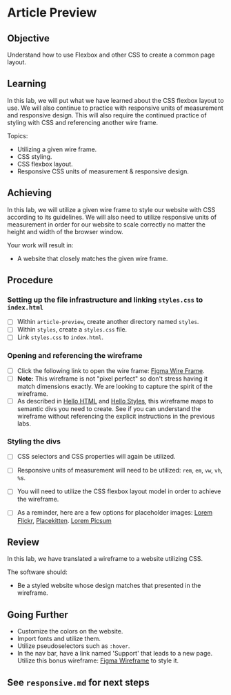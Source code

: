 # Article Preview

## Objective

Understand how to use Flexbox and other CSS to create a common page layout.

## Learning

In this lab, we will put what we have learned about the CSS flexbox layout to use. We will also continue to practice with responsive units of measurement and responsive design. This will also require the continued practice of styling with CSS and referencing another wire frame.

Topics:

- Utilizing a given wire frame.
- CSS styling.
- CSS flexbox layout.
- Responsive CSS units of measurement & responsive design.

## Achieving

In this lab, we will utilize a given wire frame to style our website with CSS according to its guidelines. We will also need to utilize responsive units of measurement in order for our website to scale correctly no matter the height and width of the browser window.

Your work will result in:

- A website that closely matches the given wire frame.

## Procedure

### Setting up the file infrastructure and linking `styles.css` to `index.html`

- [ ] Within `article-preview`, create another directory named `styles`.
- [ ] Within `styles`, create a `styles.css` file.
- [ ] Link `styles.css` to `index.html`.

### Opening and referencing the wireframe

- [ ] Click the following link to open the wire frame: [Figma Wire Frame](https://www.figma.com/file/QqmQF04L6BbTsJCE88ePxn/article-preview?node-id=0%3A1).
- [ ] **Note:** This wireframe is not "pixel perfect" so don't stress having it match dimensions exactly. We are looking to capture the spirit of the wireframe.
- [ ] As described in [Hello HTML](https://github.com/BurlingtonCodeAcademy/unit-1-hello-html/blob/main/readme.md) and [Hello Styles](https://github.com/BurlingtonCodeAcademy/unit-1-hello-styles/blob/master/instructions.md), this wireframe maps to semantic divs you need to create. See if you can understand the wireframe without referencing the explicit instructions in the previous labs.

### Styling the divs

- [ ] CSS selectors and CSS properties will again be utilized.
- [ ] Responsive units of measurement will need to be utilized: `rem`, `em`, `vw`, `vh`, `%`s.
- [ ] You will need to utilize the CSS flexbox layout model in order to achieve the wireframe.
- [ ] As a reminder, here are a few options for placeholder images: [Lorem Flickr](https://loremflickr.com/), [Placekitten](https://placekitten.com/). [Lorem Picsum](https://picsum.photos/)


## Review

In this lab, we have translated a wireframe to a website utilizing CSS.

The software should:

- Be a styled website whose design matches that presented in the wireframe.

## Going Further

- Customize the colors on the website.
- Import fonts and utilize them.
- Utilize pseudoselectors such as `:hover`.
- In the nav bar, have a link named 'Support' that leads to a new page. Utilize this bonus wireframe: [Figma Wireframe](https://www.figma.com/file/BaFklBCZl0FUSou3kKK3OG/article-preview-bonus?node-id=0%3A1) to style it.

## See `responsive.md` for next steps